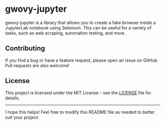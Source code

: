 # gwovy-jupyter

gwovy-jupyter is a library that allows you to create a fake browser inside a JupyterLab notebook using Selenium. This can be useful for a variety of tasks, such as web scraping, automation testing, and more.


## Contributing

If you find a bug or have a feature request, please open an issue on GitHub. Pull requests are also welcome!

## License

This project is licensed under the MIT License - see the [LICENSE](LICENSE) file for details.

---

I hope this helps! Feel free to modify this README file as needed to better suit your project.